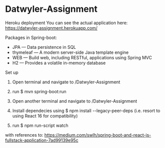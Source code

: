 # Datwyler-Assignment

Heroku deployment
You can see the actual application here: 
https://datwyler-assignment.herokuapp.com/


Packages in Spring-boot:
- JPA — Data persistence in SQL
- thymeleaf — A modern server-side Java template engine
- WEB — Build web, including RESTful, applications using Spring MVC
- H2 — Provides a volatile in-memory database


Set up
1) Open terminal and navigate to /Datwyler-Assignment
2) run $ mvn spring-boot:run

3) Open another terminal and navigate to /Datwyler-Assignment
4) Install dependecies using 
   $ npm install --legacy-peer-deps (i.e. resort to using React 16 for compatibility)
5) run $ npm run-script watch




with references to:
https://medium.com/swlh/spring-boot-and-react-js-fullstack-application-7ad99139e95c
